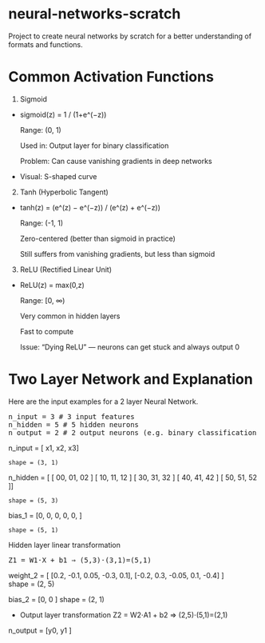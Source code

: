 # neural-networks-scratch
Project to create neural networks by scratch for a better understanding of formats and functions.

# Common Activation Functions
1. Sigmoid
 - sigmoid(z) = 1 / (1+e^(−z))

    Range: (0, 1)

    Used in: Output layer for binary classification

    Problem: Can cause vanishing gradients in deep networks

 - Visual: S-shaped curve
2. Tanh (Hyperbolic Tangent)
 - tanh(z) = (e^(z) − e^(−z)) / (e^(z) + e^(−z))

    Range: (-1, 1)

    Zero-centered (better than sigmoid in practice)

    Still suffers from vanishing gradients, but less than sigmoid

3. ReLU (Rectified Linear Unit)
 - ReLU(z) = max⁡(0,z)

    Range: [0, ∞)

    Very common in hidden layers

    Fast to compute

    Issue: “Dying ReLU” — neurons can get stuck and always output 0
   
# Two Layer Network and Explanation
Here are the input examples for a 2 layer Neural Network.

<pre>n_input = 3 # 3 input features 
n_hidden = 5 # 5 hidden neurons
n_output = 2 # 2 output neurons (e.g. binary classification with softmax) </pre>

n_input = [ x1,
            x2,
            x3]

    shape = (3, 1)

n_hidden = [
    [ 00, 01, 02 ]
    [ 10, 11, 12 ]
    [ 30, 31, 32 ]
    [ 40, 41, 42 ]
    [ 50, 51, 52 ]]

    shape = (5, 3)

bias_1 = [0,
          0,
          0,
          0,
          0,
           ]
    
    shape = (5, 1)

Hidden layer linear transformation
<pre>Z1 = W1⋅X + b1 ⇒ (5,3)⋅(3,1)=(5,1) </pre>

weight_2 = [
    [0.2, -0.1, 0.05, -0.3, 0.1],
    [-0.2, 0.3, -0.05, 0.1, -0.4]
]  
      shape = (2, 5)

bias_2 = [0,
          0
           ]
    shape = (2, 1)

- Output layer transformation
   Z2 = W2⋅A1 + b2 ⇒ (2,5)⋅(5,1)=(2,1)

n_output = [y0,
            y1 ]

